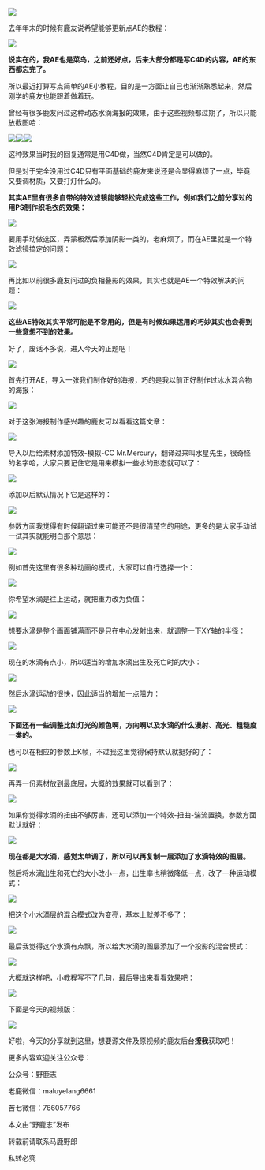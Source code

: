 ![](https://pic2.zhimg.com/v2-462664de9412df7a010f1f7b29c0afc5_r.jpg)

去年年末的时候有鹿友说希望能够更新点AE的教程：

![](https://pic2.zhimg.com/v2-564ad6d9901b2fd4b57934d3ab6591bd_r.jpg)

**说实在的，我AE也是菜鸟，之前还好点，后来大部分都是写C4D的内容，AE的东西都忘完了。**

所以最近打算写点简单的AE小教程，目的是一方面让自己也渐渐熟悉起来，然后刚学的鹿友也能跟着做着玩。

曾经有很多鹿友问过这种动态水滴海报的效果，由于这些视频都过期了，所以只能放截图哈：

![](https://pic2.zhimg.com/v2-638cdf9df10f5b0ecc5e398d3c00dff1_r.jpg)![](https://pic2.zhimg.com/v2-88a1865becc7ae7bb1ac945401305c01_r.jpg)![](https://pic2.zhimg.com/v2-394c5af36ead70c41fed74af58da0865_r.jpg)

这种效果当时我的回复通常是用C4D做，当然C4D肯定是可以做的。

但是对于完全没用过C4D只有平面基础的鹿友来说还是会显得麻烦了一点，毕竟又要调材质，又要打灯什么的。

**其实AE里有很多自带的特效滤镜能够轻松完成这些工作，例如我们之前分享过的用PS制作织毛衣的效果：**

![](https://pic1.zhimg.com/v2-7f05be1e3ee7a51c8c9019f7cf3e6690_r.jpg)

要用手动做选区，弄蒙板然后添加阴影一类的，老麻烦了，而在AE里就是一个特效滤镜搞定的问题：

![](https://pic2.zhimg.com/v2-c3a68872e7e920f477fb7f784a4ce13d_r.jpg)

再比如以前很多鹿友问过的负相叠影的效果，其实也就是AE一个特效解决的问题：

![](https://pic3.zhimg.com/v2-c40a8303d4163f01785f72599acdda76_r.jpg)

**这些AE特效其实平常可能是不常用的，但是有时候如果运用的巧妙其实也会得到一些意想不到的效果。**

好了，废话不多说，进入今天的正题吧！

![](https://pic2.zhimg.com/v2-29972d51c8ff091e19931910625efd1d_r.jpg)

首先打开AE，导入一张我们制作好的海报，巧的是我以前正好制作过冰水混合物的海报：

![](https://pic3.zhimg.com/v2-3a164ead1f513297a48255de9d85f95e_r.jpg)

对于这张海报制作感兴趣的鹿友可以看看这篇文章：

![](https://pic3.zhimg.com/v2-af383380379db5f0237a7ce4b0709056_r.jpg)

导入以后给素材添加特效-模拟-CC Mr.Mercury，翻译过来叫水星先生，很奇怪的名字哈，大家只要记住它是用来模拟一些水的形态就可以了：

![](https://pic4.zhimg.com/v2-97ac5bff96bbdd1809e4f669e12a8a0f_r.jpg)

添加以后默认情况下它是这样的：

![](https://pic4.zhimg.com/v2-b287d5273243f1c0fca8ba7e1c4532b7_r.jpg)

参数方面我觉得有时候翻译过来可能还不是很清楚它的用途，更多的是大家手动试一试其实就能明白那个意思：

![](https://pic1.zhimg.com/v2-d12110aafa0af39ef80604d44f70f088_r.jpg)

例如首先这里有很多种动画的模式，大家可以自行选择一个：

![](https://pic4.zhimg.com/v2-49328465fe55ac2470ac71629c564143_r.jpg)

你希望水滴是往上运动，就把重力改为负值：

![](https://pic2.zhimg.com/v2-84cf71bf63d94aa14e0a613c6bb9d239_r.jpg)

想要水滴是整个画面铺满而不是只在中心发射出来，就调整一下XY轴的半径：

![](https://pic4.zhimg.com/v2-79bb6b6b83a21b3f8fb972b54d6629d3_r.jpg)

现在的水滴有点小，所以适当的增加水滴出生及死亡时的大小：

![](https://pic1.zhimg.com/v2-ccecf7ab3f8e823a1b2adb767089a59c_r.jpg)

然后水滴运动的很快，因此适当的增加一点阻力：

![](https://pic4.zhimg.com/v2-fa69a72a136708b6df1ff4ea51e07a33_r.jpg)

**下面还有一些调整比如灯光的颜色啊，方向啊以及水滴的什么漫射、高光、粗糙度一类的。**

也可以在相应的参数上K帧，不过我这里觉得保持默认就挺好的了：

![](https://pic3.zhimg.com/v2-a75b4be6c4bf08c38eea208af50c0be6_r.jpg)

再弄一份素材放到最底层，大概的效果就可以看到了：

![](https://pic4.zhimg.com/v2-64a03820e102cfd9b08b0580274386db_r.jpg)

如果你觉得水滴的扭曲不够厉害，还可以添加一个特效-扭曲-湍流置换，参数方面默认就好：

![](https://pic1.zhimg.com/v2-f27c86bed0a8e8ae9c3cf1a93c8837a4_r.jpg)

**现在都是大水滴，感觉太单调了，所以可以再复制一层添加了水滴特效的图层。**

然后将水滴出生和死亡的大小改小一点，出生率也稍微降低一点，改了一种运动模式：

![](https://pic2.zhimg.com/v2-1b2bcd746a615e0374d685d11bcb45e5_r.jpg)

把这个小水滴层的混合模式改为变亮，基本上就差不多了：

![](https://pic1.zhimg.com/v2-f7a89984acd94d11bc15bf448136d5f4_r.jpg)

最后我觉得这个水滴有点飘，所以给大水滴的图层添加了一个投影的混合模式：

![](https://pic2.zhimg.com/v2-89395fcdcd38432718b7a14176da5289_r.jpg)

大概就这样吧，小教程写不了几句，最后导出来看看效果吧：

![](undefined)

下面是今天的视频版：

[![](https://pic2.zhimg.com/v2-281b80a35f6b12b35bdb905bda9d56fe.png)](https://link.zhihu.com/?target=https%3A//www.zhihu.com/video/1463869199332904960)

好啦，今天的分享就到这里，想要源文件及原视频的鹿友后台**撩我**获取吧！

更多内容欢迎关注公众号：

公众号：野鹿志

老鹿微信：maluyelang6661

苦七微信：766057766

本文由“野鹿志”发布

转载前请联系马鹿野郎

私转必究